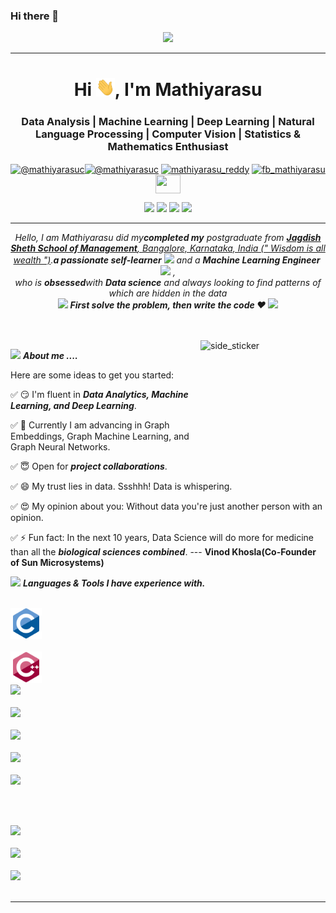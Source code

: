 ### Hi there 👋 


<p align="center">
  <img src="https://media0.giphy.com/media/CVtNe84hhYF9u/giphy.gif?cid=ecf05e47qc0sotr7gpdlmv194xzskb0ct4ryut4pw63s37qy&rid=giphy.gif" height="200"/>
</p>
<hr>
<h1 align="center">Hi <img src="https://raw.githubusercontent.com/ABSphreak/ABSphreak/master/gifs/Hi.gif" width="30px">, I'm Mathiyarasu</h1>
<h3 align="center"> Data Analysis | Machine Learning | Deep Learning | Natural Language Processing | Computer Vision | Statistics & Mathematics Enthusiast</h3>
<p align="center">
<a href="https://www.linkedin.com/in/mathiyarasu-c-607275151/" target="blank"><img align="center" src="https://www.logo.wine/a/logo/LinkedIn/LinkedIn-Icon-Logo.wine.svg" alt="@mathiyarasuc" height="50" width="70" /></a><a href="https://www.kaggle.com/mathiyarasuc" target="blank"><img align="center" src="https://www.vectorlogo.zone/logos/kaggle/kaggle-icon.svg" alt="@mathiyarasuc" height="30" width="40" /></a>
<a href="https://www.instagram.com/mathiyarasu_reddy/" target="blank"><img align="center" src="https://image.flaticon.com/icons/png/128/174/174855.png" alt="mathiyarasu_reddy" height="30" width="40" /></a>
<a href="https://www.facebook.com/mathi.yarasu.58/" target="blank"><img align="center" src="https://www.svgrepo.com/show/299425/facebook.svg" alt="fb_mathiyarasu" height="30" width="40" /></a>
 <a href = "mailto: yarasumathi@gmail.com"><img align="center" src="https://seeklogo.com/images/G/gmail-new-2020-logo-32DBE11BB4-seeklogo.com.png" height="30" width="40" /></a>
</p>
</p>

 </p>
 <p align="center">
<img src="https://img.shields.io/badge/Age-27-blue" />
  <img src="https://img.shields.io/badge/Focus-Machine%20Learning-brightgreen" />
  <img src="https://img.shields.io/badge/Lives-India%20-success" />
  <img src="https://img.shields.io/badge/Languages-English%20%26%20Tamil%20%26%20Telugu-brightgreen" />
</p>
<hr>
<p align="center">
  <em>
    Hello, I am Mathiyarasu did my<b>completed my</b> postgraduate from <a href="https://jagsom.com/"> <b>Jagdish Sheth School of Management</b>, Bangalore, Karnataka, India (" Wisdom is all wealth ")</a>.<b>a passionate self-learner</b> <img src="https://github.com/TheDudeThatCode/TheDudeThatCode/blob/master/Assets/Developer.gif" width="30px"> and a <b>Machine Learning Engineer</b>&nbsp;<img src="https://github.com/TheDudeThatCode/TheDudeThatCode/blob/master/Assets/Designer.gif" width="36px">&nbsp,<br>who is <b>obsessed</b>with <b>Data science</b> and always looking to find patterns of which are hidden in the data 
  </em> 
   <br>
  <img src="https://media.giphy.com/media/VgCDAzcKvsR6OM0uWg/giphy.gif" width="50" /> <b><i>First solve the problem, then write the code ❤️</i></b> <img src="https://media.giphy.com/media/7j2hfyeVcDtf2/giphy.gif" width="50" />
</p>
</p>
<br><br>
<img align="right" width=200px height=200px alt="side_sticker" src="https://media.giphy.com/media/TEnXkcsHrP4YedChhA/giphy.gif" />

<img src="https://media.giphy.com/media/iY8CRBdQXODJSCERIr/giphy.gif" width="30px">&nbsp;***About me ....***

Here are some ideas to get you started:

✅ 😏 I'm fluent in ***Data Analytics, Machine Learning, and Deep Learning***.

✅ 🧐 Currently I am advancing in Graph Embeddings, Graph Machine Learning, and Graph Neural Networks.

✅ 😇 Open for ***project collaborations***.

✅ 😄 My trust lies in data. Ssshhh! Data is whispering.

✅ 😍 My opinion about you: Without data you're just another person with an opinion.

✅ ⚡ Fun fact: In the next 10 years, Data Science will do more for medicine than all the ***biological sciences combined***. --- **Vinod Khosla(Co-Founder of Sun Microsystems)**

<img src="https://media.giphy.com/media/ObNTw8Uzwy6KQ/giphy.gif" width="30px">&nbsp;***Languages & Tools I have experience with.***
<p align="left">
  
  <code> <img height="50" src="https://raw.githubusercontent.com/devicons/devicon/master/icons/c/c-original.svg"> </code>
  <code> <img height="50" src="https://raw.githubusercontent.com/devicons/devicon/master/icons/cplusplus/cplusplus-original.svg"> </code>
  <code><img height="50" src="https://iconape.com/wp-content/files/wd/352572/svg/352572.svg"></code><code> 
  <code> <img height="50" src="https://www.vectorlogo.zone/logos/pytorch/pytorch-ar21.svg"> </code>
  <code> <img height="50" src="https://www.vectorlogo.zone/logos/google_cloud/google_cloud-icon.svg"> </code>
  <code> <img height="50" src="https://www.docker.com/sites/default/files/d8/2019-07/horizontal-logo-monochromatic-white.png"> </code>
  <code> <img height="50" src="https://www.vectorlogo.zone/logos/opencv/opencv-ar21.svg"> </code>

  <code> <img height="50" src="https://avatars.githubusercontent.com/u/58118658?v=4"> </code>
  <code> <img height="50" src="https://cdn.iconscout.com/icon/free/png-512/git-1-226092.png"> </code>
  <code> <img height="50" src="https://www.vectorlogo.zone/logos/postgresql/postgresql-ar21.svg"> </code>
 </code>
  <hr>
